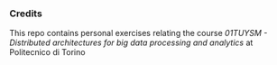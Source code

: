 ### Credits
This repo contains personal exercises relating the course *01TUYSM - Distributed architectures for big data processing and analytics* at Politecnico di Torino
